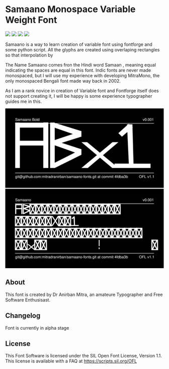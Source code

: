 # Samaano Monospace Variable Weight Font

 
[![][Fontbakery]](https://mitradranirban.github.io/samaano-fonts.git/fontbakery/fontbakery-report.html)
[![][Universal]](https://mitradranirban.github.io/samaano-fonts.git/fontbakery/fontbakery-report.html)
[![][GF Profile]](https://mitradranirban.github.io/samaano-fonts.git/fontbakery/fontbakery-report.html)
[![][Shaping]](https://mitradranirban.github.io/samaano-fonts.git/fontbakery/fontbakery-report.html)

[Fontbakery]: https://img.shields.io/endpoint?url=https%3A%2F%2Fraw.githubusercontent.com%2Fmitradranirban%2Fsamaano-fonts.git%2Fgh-pages%2Fbadges%2Foverall.json
[GF Profile]: https://img.shields.io/endpoint?url=https%3A%2F%2Fraw.githubusercontent.com%2Fmitradranirban%2Fsamaano-fonts.git%2Fgh-pages%2Fbadges%2FGoogleFonts.json
[Outline Correctness]: https://img.shields.io/endpoint?url=https%3A%2F%2Fraw.githubusercontent.com%2Fmitradranirban%2Fsamaano-fonts.git%2Fgh-pages%2Fbadges%2FOutlineCorrectnessChecks.json
[Shaping]: https://img.shields.io/endpoint?url=https%3A%2F%2Fraw.githubusercontent.com%2Fmitradranirban%2Fsamaano-fonts.git%2Fgh-pages%2Fbadges%2FShapingChecks.json
[Universal]: https://img.shields.io/endpoint?url=https%3A%2F%2Fraw.githubusercontent.com%2Fmitradranirban%2Fsamaano-fonts.git%2Fgh-pages%2Fbadges%2FUniversal.json

Samaano is a way to learn creation of variable font using fontforge and some python script.
All the glyphs are created using overlaping rectangles so that interpolation by 
 

The Name Samaano comes fron the Hindi word Samaan , meaning equal indicating the spaces are equal in this font. Indic fonts are never made monospaced, but I will use my experience with developing MitraMono, the only monospaced Bengali font made way back in 2002.

As I am a rank novice in creation of Variable font and Fontforge itself does not support creating it, I will be happy is some experience typographer guides me in this. 

![Sample Image](documentation/image1.png)
![Sample Image](documentation/image2.png)

## About
This font is created by Dr Anirban Mitra, an amateure Typographer and Free Software Enthusisast. 
 
## Changelog
 
Font is currently in alpha stage 
## License

This Font Software is licensed under the SIL Open Font License, Version 1.1.
This license is available with a FAQ at
https://scripts.sil.org/OFL

 
